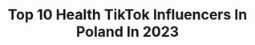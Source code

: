 ---
title: Top 10 Health TikTok Influencers In Poland In 2023
description: >-
  Find top health TikTok influencers in Poland in 2023. Most popular hashtags: #dlaciebie #dc #fyp #viral.
platform: TikTok
hits: 25
text_top: Analyze the best TikTok influencers on inBeat.
text_bottom: Our search engine has 25 TikTok influencers like this in Poland for you to connect with.
profiles:
  - username: "artybryja"
    fullname: >-
      Try Can Do
    bio: >-
      Motivation - Inspiration - Insight (Health Wealth Happiness)
    location: "Poland"
    followers: 27900
    engagement: 1129
    commentsToLikes: 0.009849
    id: ck9k5xoe7yjhv0j78d05oadmb
    verified: false
    hashtags: "#funny, #trending, #cute, #foryou"
  - username: "monikalewczuk"
    fullname: >-
      Monika Lewczuk
    bio: >-
      Artist 🎤 Beauty • Healthy Lifestyle • Fashion 💄🌶 📩: management@nowascena.pl
    location: "Poland"
    followers: 8530
    engagement: 520
    commentsToLikes: 0.019898
    id: cka5zmovxne5q0i78wg18vujn
    verified: false
    hashtags: "#dc, #makeup, #perfumy, #trend"
  - username: "ewaszabatin"
    fullname: >-
      Ewa Szabatin
    bio: >-
      FIT FASHION FREAK🌱 Follow ➡️ insta: @ewaszabatin https: https://ewaszabatin.pl
    location: "Poland"
    followers: 17500
    engagement: 371
    commentsToLikes: 0.062295
    id: ck9036nhjd1t00j78ne5nonpk
    verified: true
    hashtags: "#healthyhabit, #owoce, #zdrowie, #zdroweprzepisy"
  - username: "exhto"
    fullname: >-
      Aga Exhuman
    bio: >-
      Artist and yoga freak 🧘🏻‍♀️🎨
    location: "Poland"
    followers: 6718
    engagement: 281
    commentsToLikes: 0.034548
    id: ck8j8py0sjv7q0j78t27qhnzc
    verified: false
    hashtags: "#forupage, #yoga, #foryoupage, #foru"
  - username: "betterfitnessgirl"
    fullname: >-
      Weronika 
    bio: >-
      ⬇️⬇️⬇️
    location: "Poland"
    followers: 137400
    engagement: 751
    commentsToLikes: 0.011206
    id: ck8ae5xfla2qj0j78mf6h3rpg
    verified: false
    hashtags: "#foryoupage, #healthy, #dc, #happy"
  - username: "_jujcia__"
    fullname: >-
      jujcia
    bio: >-
      DANCE | FROM POLAND | 19 YEARS OLD Vinted: jujcia01
    location: "Poland"
    followers: 14600
    engagement: 2439
    commentsToLikes: 0.047154
    id: ck83zp9om1t1m0j78ks3ahg4w
    verified: false
    hashtags: "#foryourpage, #winter, #featureme, #dance"
  - username: "borys.s"
    fullname: >-
      Borys Skowron
    bio: >-
      Brand Identity Designer 🖊 👇🏼 Currently booking new projects ⌛️
    location: "Poland"
    followers: 22800
    engagement: 760
    commentsToLikes: 0.041890
    id: ck9nb2utrapo50j78qnkq5ykq
    verified: false
    hashtags: "#typography, #branding, #logo, #graphicdesign"
  - username: "mrs.upril"
    fullname: >-
      Aleksandra Kwiecień
    bio: >-
      Instagram: @mrs.upril ❤️ Współpraca 📩: kwiecien.wspolpraca@gmail.com
    location: "Poland"
    followers: 29800
    engagement: 1349
    commentsToLikes: 0.010882
    id: ckaiggeco1cip0i78elni821e
    verified: false
    hashtags: "#funny, #dlaciebie, #joke, #bf"
  - username: "sarahtpalmer"
    fullname: >-
      Sarah Palmer 
    bio: >-
      Travel 👸 + Your future smile 👩‍⚕️ 🎓 DDS ‘21 🇺🇸 studying📍Poznań, Poland
    location: "Poland"
    followers: 19100
    engagement: 454
    commentsToLikes: 0.037306
    id: ck8j858nghcvx0j78nh4699vi
    verified: false
    hashtags: "#dentalschool, #poland, #fyp, #boyfriend"
  - username: "kvjkvmjvl"
    fullname: >-
      kajakamilajulka
    bio: >-
      KOCHAM MOICH FANÓW JESTEŚCIE SUPER 😍😍❤️💜💜💜❤️😍😍😍😍
    location: "Poland"
    followers: 12700
    engagement: 1126
    commentsToLikes: 0.031816
    id: ckachgbn6z9b50i788vnym45b
    verified: false
    hashtags: "#dessert, #polska, #foryoupage, #fit"
---